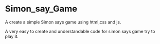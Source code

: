 # Simon_say_Game
A create a simple Simon says game using html,css and js.

A very easy to create and understandable code for simon says game try to play it.
